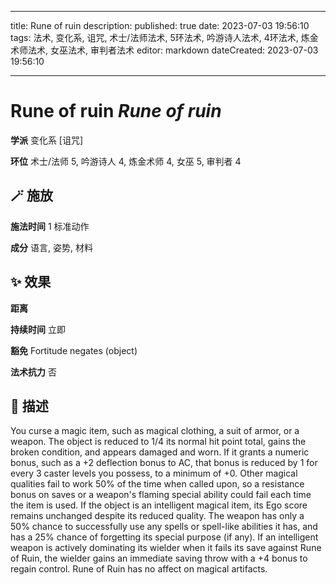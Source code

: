 
---
title: Rune of ruin
description: 
published: true
date: 2023-07-03 19:56:10
tags: 法术, 变化系, 诅咒, 术士/法师法术, 5环法术, 吟游诗人法术, 4环法术, 炼金术师法术, 女巫法术, 审判者法术
editor: markdown
dateCreated: 2023-07-03 19:56:10

---

# **Rune of ruin** *Rune of ruin*

**学派** 变化系 \[诅咒\] 

**环位** 术士/法师 5, 吟游诗人 4, 炼金术师 4, 女巫 5, 审判者 4

## 🪄 施放

**施法时间** 1 标准动作

**成分** 语言, 姿势, 材料

## ✨ 效果  

**距离**   

**持续时间** 立即 

**豁免** Fortitude negates (object)

**法术抗力** 否

## 📖 描述

You curse a magic item, such as magical clothing, a suit of armor, or a weapon. The object is reduced to 1/4 its normal hit point total, gains the broken condition, and appears damaged and worn. If it grants a numeric bonus, such as a +2 deflection bonus to AC, that bonus is reduced by 1 for every 3 caster levels you possess, to a minimum of +0. Other magical qualities fail to work 50% of the time when called upon, so a resistance bonus on saves or a weapon's flaming special ability could fail each time the item is used.  If the object is an intelligent magical item, its Ego score remains unchanged despite its reduced quality. The weapon has only a 50% chance to successfully use any spells or spell-like abilities it has, and has a 25% chance of forgetting its special purpose (if any). If an intelligent weapon is actively dominating its wielder when it fails its save against Rune of Ruin, the wielder gains an immediate saving throw with a +4 bonus to regain control. Rune of Ruin has no affect on magical artifacts.
    